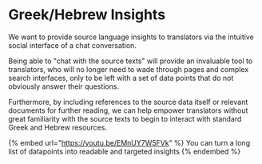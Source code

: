 # Greek/Hebrew Insights

We want to provide source language insights to translators via the intuitive social interface of a chat conversation.

Being able to "chat with the source texts" will provide an invaluable tool to translators, who will no longer need to wade through pages and complex search interfaces, only to be left with a set of data points that do not obviously answer their questions.&#x20;

Furthermore, by including references to the source data itself or relevant documents for further reading, we can help empower translators without great familiarity with the source texts to begin to interact with standard Greek and Hebrew resources.

{% embed url="https://youtu.be/EMnUY7W5FVk" %}
You can turn a long list of datapoints into readable and targeted insights
{% endembed %}
